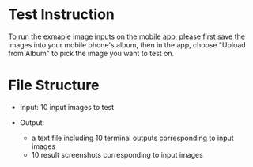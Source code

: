 # Test Instruction

To run the exmaple image inputs on the mobile app, please first save the images into your mobile phone's album, then in the app, choose "Upload from Album" to pick the image you want to test on.

# File Structure

- Input: 10 input images to test

- Output: 
    - a text file including 10 terminal outputs corresponding to input images
    - 10 result screenshots corresponding to input images